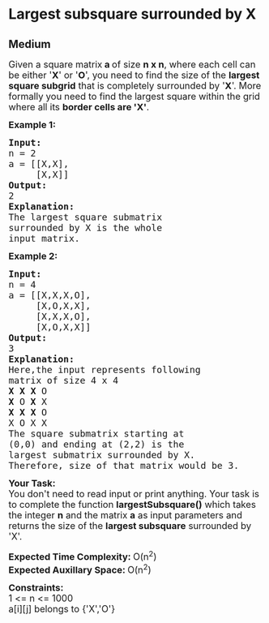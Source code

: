 # Largest subsquare surrounded by X
## Medium
<div class="problems_problem_content__Xm_eO"><p><span style="font-size: 18px;">Given a square matrix<strong> a </strong>of size <strong>n x n</strong>, where each cell can be either '<strong>X</strong>' or '<strong>O</strong>', you need to find the size of the <strong>largest square subgrid</strong> that is completely surrounded by '<strong>X</strong>'. More formally you need to find the largest square within the grid where all its <strong>border cells are 'X'</strong>.</span></p>
<p><span style="font-size: 18px;"><strong>Example 1:</strong></span></p>
<pre><span style="font-size: 18px;"><strong>Input:</strong>
n = 2
a = [[X,X],<br>     [X,X]]
<strong>Output:</strong>
2
<strong>Explanation:</strong>
The largest square submatrix 
surrounded by X is the whole 
input matrix.</span></pre>
<p><span style="font-size: 18px;"><strong>Example 2:</strong></span></p>
<pre><span style="font-size: 18px;"><strong>Input:</strong>
n = 4
a = [[X,X,X,O],<br>     [X,O,X,X],
     [X,X,X,O],<br>     [X,O,X,X]]
<strong>Output:</strong>
3
<strong>Explanation:</strong>
Here,the input represents following 
matrix of size 4 x 4
<strong>X</strong> <strong>X</strong> <strong>X</strong> O
<strong>X</strong> O <strong>X</strong> X
<strong>X</strong> <strong>X</strong> <strong>X</strong> O
X O X X
The square submatrix starting at 
(0,0) and ending at (2,2) is the 
largest submatrix surrounded by X.
Therefore, size of that matrix would be 3.</span></pre>
<p><span style="font-size: 18px;"><strong>Your Task:</strong><br>You don't need to read input or print anything. Your task is to complete the function <strong>largestSubsquare()</strong> which takes the integer&nbsp;<strong>n</strong> and the matrix&nbsp;<strong>a</strong> as input parameters and returns the size of the <strong>largest subsquare</strong> surrounded by 'X'.</span></p>
<p><span style="font-size: 18px;"><strong>Expected Time Complexity: </strong>O(n<sup>2</sup>)<br><strong>Expected Auxillary Space: </strong>O(n<sup>2</sup>)</span></p>
<p><span style="font-size: 18px;"><strong>Constraints:</strong><br>1 &lt;= n &lt;= 1000<br>a[i][j] belongs to {'X','O'}&nbsp;</span></p></div>